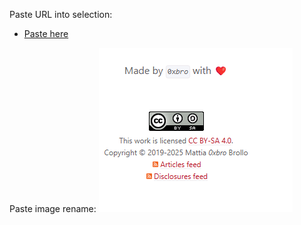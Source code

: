 Paste URL into selection:
- [Paste here](https://0xbro.red/)

Paste image rename:
![](attachments/rename-image.png)